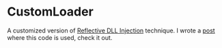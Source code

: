 # CustomLoader
A customized version of [Reflective DLL Injection](https://github.com/stephenfewer/ReflectiveDLLInjection) technique. I wrote a [post](https://0x0ff537.github.io/post/customizeloader/) where this code is used, check it out.

